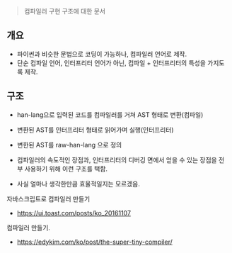 > 컴파일러 구현 구조에 대한 문서

## 개요
- 파이썬과 비슷한 문법으로 코딩이 가능하나, 컴파일러 언어로 제작.
- 단순 컴파일 언어, 인터프리터 언어가 아닌, 컴파일 + 인터프리터의 특성을 가지도록 제작.

## 구조
- han-lang으로 입력된 코드를 컴파일러를 거쳐 AST 형태로 변환(컴파일)
- 변환된 AST를 인터프리터 형태로 읽어가며 실행(인터프리터)
- 변한된 AST를 raw-han-lang 으로 정의

- 컴파일러의 속도적인 장점과, 인터프리터의 디버깅 면에서 얻을 수 있는 장점을 전부 사용하기 위해 이런 구조를 택함.
- 사실 얼마나 생각한만큼 효율적일지는 모르겠음.


자바스크립트로 컴파일러 만들기
- https://ui.toast.com/posts/ko_20161107

컴파일러 만들기.
- https://edykim.com/ko/post/the-super-tiny-compiler/